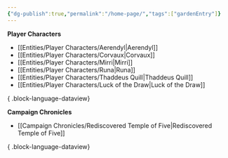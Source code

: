 ```yaml
---
{"dg-publish":true,"permalink":"/home-page/","tags":["gardenEntry"]}
---
```


**Player Characters**

- [[Entities/Player Characters/Aerendyl\|Aerendyl]]
- [[Entities/Player Characters/Corvaux\|Corvaux]]
- [[Entities/Player Characters/Mirri\|Mirri]]
- [[Entities/Player Characters/Runa\|Runa]]
- [[Entities/Player Characters/Thaddeus Quill\|Thaddeus Quill]]
- [[Entities/Player Characters/Luck of the Draw\|Luck of the Draw]]

{ .block-language-dataview}

**Campaign Chronicles**

- [[Campaign Chronicles/Rediscovered Temple of Five\|Rediscovered Temple of Five]]

{ .block-language-dataview}


